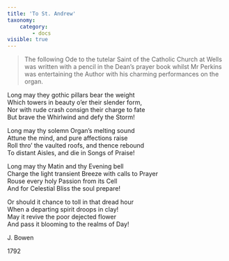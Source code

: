 ```yaml
---
title: 'To St. Andrew'
taxonomy:
    category:
        - docs
visible: true
---
```


> The following Ode to the tutelar Saint of the Catholic Church at Wells was written with a pencil in the Dean’s prayer book whilst Mr Perkins was entertaining the Author with his charming performances on the organ.

Long may they gothic pillars bear the weight  
Which towers in beauty o’er their slender form,  
Nor with rude crash consign their charge to fate  
But brave the Whirlwind and defy the Storm!  

Long may thy solemn Organ’s melting sound  
Attune the mind, and pure affections raise  
Roll thro’ the vaulted roofs, and thence rebound  
To distant Aisles, and die in Songs of Praise!  

Long may thy Matin and thy Evening bell  
Charge the light transient Breeze with calls to Prayer  
Rouse every holy Passion from its Cell  
And for Celestial Bliss the soul prepare!  

Or should it chance to toll in that dread hour  
When a departing spirit droops in clay!  
May it revive the poor dejected flower  
And pass it blooming to the realms of Day!  

J. Bowen

1792